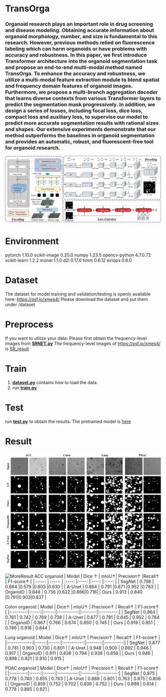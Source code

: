 # TransOrga
 
### Organoid research plays an important role in drug screening and disease modeling. Obtaining accurate information about organoid morphology, number, and size is fundamental to this research. However, previous methods relied on fluorescence labeling which can harm organoids or have problems with accuracy and robustness. In this paper, we first introduce Transformer architecture into the organoid segmentation task and propose an end-to-end multi-modal method named TransOrga. To enhance the accuracy and robustness, we utilize a multi-modal feature extraction module to blend spatial and frequency domain features of organoid images. Furthermore, we propose a multi-branch aggregation decoder that learns diverse contexts from various Transformer layers to predict the segmentation mask progressively. In addition, we design a series of losses, including focal loss, dice loss, compact loss and auxiliary loss, to supervise our model to predict more accurate segmentation results with rational sizes and shapes. Our extensive experiments demonstrate that our method outperforms the baselines in organoid segmentation and provides an automatic, robust, and fluorescent-free tool for organoid research.

![Network](https://github.com/LittleQBerry/TransOrga/blob/main/image/network.png)

# Environment

pytorch 1.10.0 
scikit-image 0.20.0
numpy 1.23.5
opencv-python 4.7.0.72
scikit-learn 1.2.2
monai 1.1.0
d2l 0.17.6
timm 0.6.12
einops 0.6.0

# Dataset
The dataset for model training and validation/testing is openly available here: https://osf.io/xmes4/
Please download the dataset and put them under /dataset
# Preprocess

If you want to utilize your data: Please first obtain the frequency-level images from **[SRNET.py](SRNet.py)**
The frequency-level images of https://osf.io/xmes4/ is [SR_result](https://drive.google.com/file/d/1F0eUE39K6k09U5Ib7aHPvmsgOzLD-U5_/view?usp=sharing)
# Train
1. **[dataset.py](dataset.py)** contains how to load the data.
2. run **[train.py](train.py)**

# Test
run **[test.py](test.py)** to obtain the results.
The pretrained model is [here](https://drive.google.com/file/d/1c6Ka99uWFOBYwN325Q9FjARW9d-iAeNQ/view?usp=sharing) 

# Result
![Compare](https://github.com/LittleQBerry/TransOrga/blob/main/image/compare_new.png)

![MoreResult](https://github.com/LittleQBerry/TransOrga/blob/main/image/cased.png)
ACC organoid
| Model | Dice ↑ | mIoU↑|  Precision↑ |Recall↑ | F1-score↑ |
| :----: | :----: | :----: |:----: |:----: |:----: |
| SegNet | 0.798 | 0.664 |0.579 |0.803 |0.630 |
| A-Unet | 0.884 | 0.791 |0.671 |0.952 |0.783 |
| OrganoID | 0.848 | 0.736 |0.622 |0.866|0.716|
| Ours | 0.913 | 0.840 |0.791|0.903|0.837 |

Colon organoid
|   Model  | Dice↑ | mIoU↑ | Precision↑ | Recall↑ | F1-score↑ |
|:--------:|:-----:|:-----:|:----------:|:-------:|:---------:|
|  SegNet  | 0.864 | 0.761 |    0.742   |  0.769  |   0.738   |
|  A-Unet  | 0.877 | 0.781 |    0.645   |  0.952  |   0.764   |
| OrganoID | 0.867 | 0.766 |    0.674   |  0.850  |   0.745   |
|   Ours   | 0.919 | 0.851 |    0.786   |  0.918  |   0.844   |

Lung organoid
|     Model    | Dice↑ | mIoU↑ | Precision↑ | Recall↑ | F1-score↑ |
|:------------:|:-----:|:-----:|:----------:|:-------:|:---------:|
|  SegNet  | 0.877 | 0.781 |    0.903   |  0.730  |   0.801   |
|  A-Unet  | 0.948 | 0.900 |    0.892   |  0.946  |   0.917   |
| OrganoID | 0.911 | 0.836 |    0.794   |  0.938  |   0.858   |
|     Ours     | 0.946 | 0.898 |    0.921   |  0.910  |   0.915   |

PDAC organoid
|   Model  | Dice↑ | mIoU↑ | Precision↑ | Recall↑ | F1-score↑ |
|:--------:|:-----:|:-----:|:----------:|:-------:|:---------:|
|  SegNet  | 0.875 | 0.778 |    0.740   |  0.855  |   0.783   |
|  A-Unet  | 0.889 | 0.801 |    0.763   |  0.875  |   0.806   |
| OrganoID | 0.859 | 0.752 |    0.702   |  0.836  |   0.752   |
|   Ours   | 0.898 | 0.814 |    0.778   |  0.885  |   0.821   |

